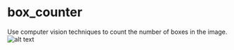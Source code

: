 # box_counter

Use computer vision techniques to count the number of boxes in the image.
![alt text](https://github.com/stopwind93/box_counter/Table.jpg?raw=true)
